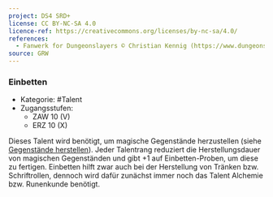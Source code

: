 ```yaml
---
project: DS4 SRD+
license: CC BY-NC-SA 4.0
licence-ref: https://creativecommons.org/licenses/by-nc-sa/4.0/
references: 
  - Fanwerk for Dungeonslayers © Christian Kennig (https://www.dungeonslayers.net/)
source: GRW
---
```


### Einbetten

- Kategorie: #Talent
- Zugangsstufen:
  - ZAW 10 (V)
  - ERZ 10 (X)

Dieses Talent wird benötigt, um magische Gegenstände herzustellen (siehe [Gegenstände herstellen](../spielleitung-schaetze.md#gegenstände-herstellen)). Jeder Talentrang reduziert die Herstellungsdauer von magischen Gegenständen und gibt +1 auf Einbetten-Proben, um diese zu fertigen. Einbetten hilft zwar auch bei der Herstellung von Tränken bzw. Schriftrollen, dennoch wird dafür zunächst immer noch das Talent Alchemie bzw. Runenkunde benötigt.

